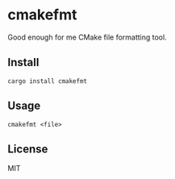 # cmakefmt
Good enough for me CMake file formatting tool.

## Install
```
cargo install cmakefmt
```

## Usage
```
cmakefmt <file>
```

## License
MIT